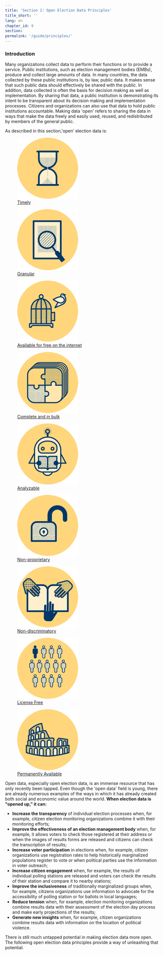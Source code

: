 ```yaml
---
title: 'Section 2: Open Election Data Principles'
title_short: ''
lang: en
chapter_id: 9
section:
permalink: '/guide/principles/'
---
```


### Introduction

Many organizations collect data to perform their functions or to provide a service. Public institutions, such as election management bodies (EMBs), produce and collect large amounts of data. In many countries, the data collected by these public institutions is, by law, public data. It makes sense that such public data should effectively be shared with the public. In addition, data collected is often the basis for decision making as well as implementation. By sharing that data, a public institution is demonstrating its intent to be transparent about its decision making and implementation processes. Citizens and organizations can also use that data to hold public institutions accountable. Making data 'open' refers to sharing the data in ways that make the data freely and easily used, reused, and redistributed by members of the general public.

As described in this section,'open' election data is:

<div class="img-grid text--small">
  <figure>
  <a href="/en/guide/principles/timely/">
  <img src="/assets/images/inventory/principles/timely.png" alt="" />
  <figcaption>Timely</figcaption>
  </a>
  </figure>

  <figure>
  <a href="/en/guide/principles/granular/">
  <img src="/assets/images/inventory/principles/granular.png" alt="" />
  <figcaption>Granular</figcaption>
  </a>
  </figure>

  <figure>
  <a href="/en/guide/principles/available-for-free/">
  <img src="/assets/images/inventory/principles/available-for-free.png" alt="" />
  <figcaption>Available for free on the internet</figcaption>
  </a>
  </figure>

  <figure>
  <a href="/en/guide/principles/complete-and-in-bulk/">
  <img src="/assets/images/inventory/principles/complete-and-in-bulk.png" alt="" />
  <figcaption>Complete and in bulk</figcaption>
  </a>
  </figure>

  <figure>
  <a href="/en/guide/principles/analyzable/">
  <img src="/assets/images/inventory/principles/analyzable.png" alt="" />
  <figcaption>Analyzable</figcaption>
  </a>
  </figure>

  <figure>
  <a href="/en/guide/principles/non-proprietary/">
  <img src="/assets/images/inventory/principles/non-proprietary.png" alt="" />
  <figcaption>Non-proprietary</figcaption>
  </a>
  </figure>

  <figure>
  <a href="/en/guide/principles/non-discriminatory/">
  <img src="/assets/images/inventory/principles/non-discriminatory.png" alt="" />
  <figcaption>Non-discriminatory</figcaption>
  </a>
  </figure>

  <figure>
  <a href="/en/guide/principles/license-free/">
  <img src="/assets/images/inventory/principles/license-free.png" alt="" />
  <figcaption>License Free</figcaption>
  </a>
  </figure>

  <figure>
  <a href="/en/guide/principles/permanently-available/">
  <img src="/assets/images/inventory/principles/permanently-available.png" alt="" />
  <figcaption>Permanently Available</figcaption>
  </a>
  </figure>

</div>

Open data, especially open election data, is an immense resource that has only recently been tapped. Even though the 'open data' field is young, there are already numerous examples of the ways in which it has already created both social and economic value around the world. **When election data is "opened up," it can:**

- **Increase the transparency** of individual election processes when, for example, citizen election monitoring organizations combine it with their monitoring efforts;
- **Improve the effectiveness of an election management body** when, for example, it allows voters to check those registered at their address or when the images of results forms are released and citizens can check the transcription of results;
- **Increase voter participation** in elections when, for example, citizen organizations use registration rates to help historically marginalized populations register to vote or when political parties use the information in voter outreach;
- **Increase citizen engagement** when, for example, the results of individual polling stations are released and voters can check the results of their station and compare it to nearby stations;
- **Improve the inclusiveness** of traditionally marginalized groups when, for example, citizens organizations use information to advocate for the accessibility of polling station or for ballots in local languages;
- **Reduce tension** when, for example, election monitoring organizations combine results data with their assessment of the election day process and make early projections of the results;
- **Generate new insights** when, for example, citizen organizations combine results data with information on the location of political violence.

There is still much untapped potential in making election data more open. The following open election data principles provide a way of unleashing that potential.
